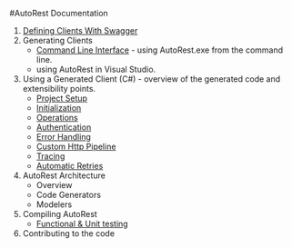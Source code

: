 #AutoRest Documentation
1. [Defining Clients With Swagger](defining-clients-swagger.md)
2. Generating Clients
    - [Command Line Interface](cli.md) - using AutoRest.exe from the command line.
    - using AutoRest in Visual Studio.
3. Using a Generated Client (C#) - overview of the generated code and extensibility points.
    - [Project Setup](clients-proj-setup.md)
    - [Initialization](clients-init.md)
    - [Operations](clients-ops.md)
    - [Authentication](clients-auth.md)
    - [Error Handling](clients-error.md)
    - [Custom Http Pipeline](clients-handlers.md)
    - [Tracing](clients-tracing.md)
    - [Automatic Retries](clients-retry.md)
4. AutoRest Architecture
    - Overview
    - Code Generators
    - Modelers
5. Compiling AutoRest
    - [Functional & Unit testing](building-code.md)
6. Contributing to the code

[Swagger2.0]:https://github.com/swagger-api/swagger-spec/blob/master/versions/2.0.md
